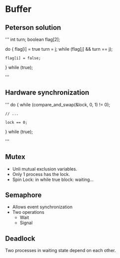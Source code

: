 # Buffer

## Peterson solution

'''
int turn;
boolean flag[2];

do {
	flag[i] = true
	turn = j;
	while (flag[j] && turn == j);
	
	flag[i] = false;
} while (true);

'''

## Hardware synchronization

'''
do {
	while (compare_and_swap(&lock, 0, 1) != 0);

	// ...

	lock == 0;
} while (true);

'''

## Mutex

* Unli mutual exclusion variables.
* Only 1 process has the lock.
* Spin Lock: in while true block: waiting...

## Semaphore

* Allows event synchronization
* Two operations
  * Wait
  * Signal

## Deadlock

Two processes in waiting state depend on each other.
